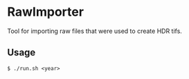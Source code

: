 # RawImporter
Tool for importing raw files that were used to create HDR tifs.

## Usage
```
$ ./run.sh <year>
```
